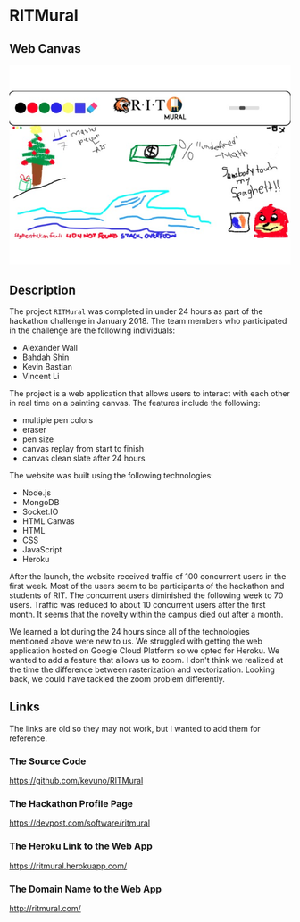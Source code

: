 # RITMural

## Web Canvas

![Alt text](canvas.jpg?raw=true "Optional Title")

## Description

The project `RITMural` was completed in under 24 hours as part of the hackathon challenge in January 2018. The team members who participated in the challenge are the following individuals:

- Alexander Wall
- Bahdah Shin
- Kevin Bastian
- Vincent Li

The project is a web application that allows users to interact with each other in real time on a painting canvas. The features include the following:

- multiple pen colors
- eraser
- pen size
- canvas replay from start to finish
- canvas clean slate after 24 hours

The website was built using the following technologies:

- Node.js
- MongoDB
- Socket.IO
- HTML Canvas
- HTML
- CSS
- JavaScript
- Heroku

After the launch, the website received traffic of 100 concurrent users in the first week. Most of the users seem to be participants of the hackathon and students of RIT. The concurrent users diminished the following week to 70 users. Traffic was reduced to about 10 concurrent users after the first month. It seems that the novelty within the campus died out after a month.

We learned a lot during the 24 hours since all of the technologies mentioned above were new to us. We struggled with getting the web application hosted on Google Cloud Platform so we opted for Heroku. We wanted to add a feature that allows us to zoom. I don't think we realized at the time the difference between rasterization and vectorization. Looking back, we could have tackled the zoom problem differently.

## Links

The links are old so they may not work, but I wanted to add them for reference.

### The Source Code

https://github.com/kevuno/RITMural

### The Hackathon Profile Page

https://devpost.com/software/ritmural

### The Heroku Link to the Web App

https://ritmural.herokuapp.com/

### The Domain Name to the Web App

http://ritmural.com/
